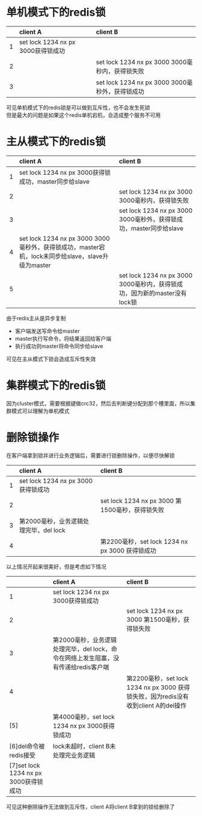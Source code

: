# 单机模式下的redis锁
||client A|client B|
|:---|:---|:---|
|1|set lock 1234 nx px 3000获得锁成功||
|2||set lock 1234 nx px 3000 3000毫秒内，获得锁失败|
|3||set lock 1234 nx px 3000 3000毫秒外，获得锁成功|
  
可见单机模式下的redis锁是可以做到互斥性，也不会发生死锁  
但是最大的问题是如果这个redis单机宕机，会造成整个服务不可用
# 主从模式下的redis锁
||client A|client B|
|:---|:---|:---|
|1|set lock 1234 nx px 3000获得锁成功，master同步给slave||
|2||set lock 1234 nx px 3000 3000毫秒内，获得锁失败|
|3||set lock 1234 nx px 3000 3000毫秒外，获得锁成功，master同步给slave|
|4|set lock 1234 nx px 3000 3000毫秒外，获得锁成功，master宕机，lock未同步给slave，slave升级为master||
|5||set lock 1234 nx px 3000 3000毫秒内，获得锁成功，因为新的master没有lock锁|
  
由于redis主从是异步复制  
- 客户端发送写命令给master
- master执行写命令，将结果返回给客户端
- 执行成功则master将命令同步给slave
  
可见在主从模式下锁会造成互斥性失效

# 集群模式下的redis锁
因为cluster模式，需要根据键做crc32，然后去判断键分配到那个槽里面，所以集群模式可以理解为单机模式

# 删除锁操作
在客户端拿到锁并进行业务逻辑后，需要进行锁删除操作，以便尽快解锁
  
||client A|client B|
|:---|:---|:---|
|1|set lock 1234 nx px 3000获得锁成功||
|2||set lock 1234 nx px 3000 第1500毫秒，获得锁失败|
|3|第2000毫秒，业务逻辑处理完毕，del lock||
|4||第2200毫秒，set lock 1234 nx px 3000 获得锁成功|
  
以上情况开起来很美好，但是考虑如下情况  
  
||client A|client B|
|:---|:---|:---|
|1|set lock 1234 nx px 3000获得锁成功||
|2||set lock 1234 nx px 3000 第1500毫秒，获得锁失败|
|3|第2000毫秒，业务逻辑处理完毕，del lock，命令在网络上发生阻塞，没有传递给redis客户端||
|4||第2200毫秒，set lock 1234 nx px 3000 获得锁失败，因为redis没有收到client A的del操作|
[5]|第4000毫秒，set lock 1234 nx px 3000获得锁成功|
[6]del命令被redis接受|lock未超时，client B未处理完业务逻辑|
[7]set lock 1234 nx px 3000获得锁成功||
  
可见这种删除操作无法做到互斥性，client A将client B拿到的锁给删除了

